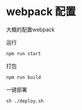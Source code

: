 # webpack 配置

大概的配置webpack

运行
```js
npm run start
```
打包
```js
npm run build
```
一键部署
```shell
sh ./deploy.sh
```